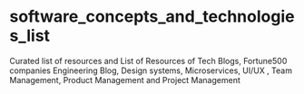 # software_concepts_and_technologies_list
Curated list of resources and List of Resources of  Tech Blogs, Fortune500 companies Engineering Blog, Design systems, Microservices, UI/UX , Team Management, Product Management and Project Management
